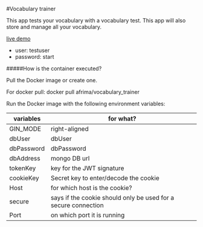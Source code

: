 #Vocabulary trainer

This app tests your vocabulary with a vocabulary test.
This app will also store and manage all your vocabulary.

[live demo](https://trainer.mathieukeller.de)

* user: testuser
* password: start

#####How is the container executed?

Pull the Docker image or create one.

For docker pull: docker pull afrima/vocabulary_trainer

Run the Docker image with the following environment variables:

| variables | for what?                                                      |
|----------|--------------------------------------------------------------|
| GIN_MODE  | right-aligned                                                 |
| dbUser    | dbUser                                                        |
| dbPassword| dbPassword                                                    |
| dbAddress | mongo DB url                                                  |
| tokenKey  | key for the JWT signature                                     |
| cookieKey | Secret key to enter/decode the cookie                         |
| Host      | for which host is the cookie?                                 |
| secure    | says if the cookie should only be used for a secure connection|
| Port      | on which port it is running                                   |

